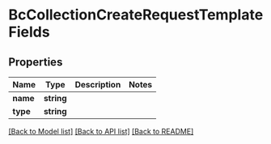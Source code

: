 # BcCollectionCreateRequestTemplateFields

## Properties
Name | Type | Description | Notes
------------ | ------------- | ------------- | -------------
**name** | **string** |  | 
**type** | **string** |  | 

[[Back to Model list]](../README.md#documentation-for-models) [[Back to API list]](../README.md#documentation-for-api-endpoints) [[Back to README]](../README.md)


